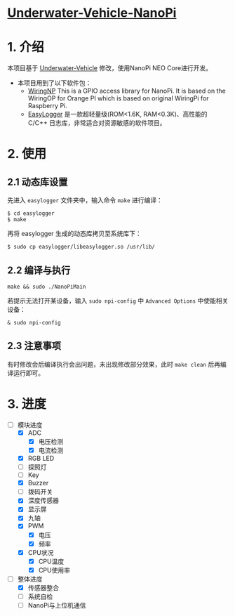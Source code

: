 # [Underwater-Vehicle-NanoPi](https://github.com/chenxiqiyuan/Underwater-Vehicle-NanoPi.git)

# 1. 介绍

本项目基于 [Underwater-Vehicle](https://github.com/zengwangfa/Underwater-Vehicle) 修改，使用NanoPi NEO Core进行开发。

- 本项目用到了以下软件包：
  - [WiringNP](https://github.com/chenxiqiyuan/WiringNP.git) This is a GPIO access library for NanoPi. It is based on the WiringOP for Orange PI which is based on original WiringPi for Raspberry Pi.
  - [EasyLogger](https://github.com/armink/EasyLogger) 是一款超轻量级(ROM<1.6K, RAM<0.3K)、高性能的 C/C++ 日志库，非常适合对资源敏感的软件项目。

# 2. 使用

## 2.1 动态库设置
先进入 `easylogger` 文件夹中，输入命令 `make` 进行编译：
```shell
$ cd easylogger
$ make
```

再将 easylogger 生成的动态库拷贝至系统库下：
```shell
$ sudo cp easylogger/libeasylogger.so /usr/lib/
```

## 2.2 编译与执行

```shell
make && sudo ./NanoPiMain
```

若提示无法打开某设备，输入 `sudo npi-config` 中 `Advanced Options` 中使能相关设备：
```shell
& sudo npi-config
```
## 2.3 注意事项

有时修改会后编译执行会出问题，未出现修改部分效果，此时 `make clean` 后再编译运行即可。

# 3. 进度

- [ ] 模块进度
  - [x] ADC
    - [x] 电压检测
    - [x] 电流检测
  - [x] RGB LED
  - [ ] 探照灯
  - [ ] Key
  - [x] Buzzer
  - [ ] 拨码开关
  - [x] 深度传感器
  - [x] 显示屏
  - [x] 九轴
  - [x] PWM
    - [x] 电压
    - [x] 频率
  - [x] CPU状况
    - [x] CPU温度
    - [x] CPU使用率
- [ ] 整体进度
  - [x] 传感器整合
  - [ ] 系统自检
  - [ ] NanoPi与上位机通信